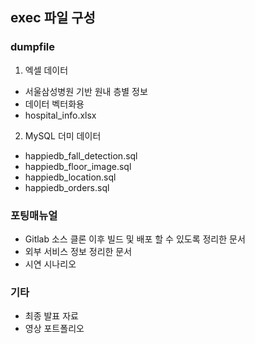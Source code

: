 ## exec 파일 구성

### dumpfile

1. 엑셀 데이터

- 서울삼성병원 기반 원내 층별 정보
- 데이터 벡터화용
- hospital_info.xlsx

2. MySQL 더미 데이터

- happiedb_fall_detection.sql
- happiedb_floor_image.sql
- happiedb_location.sql
- happiedb_orders.sql

### 포팅매뉴얼

- Gitlab 소스 클론 이후 빌드 및 배포 할 수 있도록 정리한 문서
- 외부 서비스 정보 정리한 문서
- 시연 시나리오

### 기타

- 최종 발표 자료
- 영상 포트폴리오
